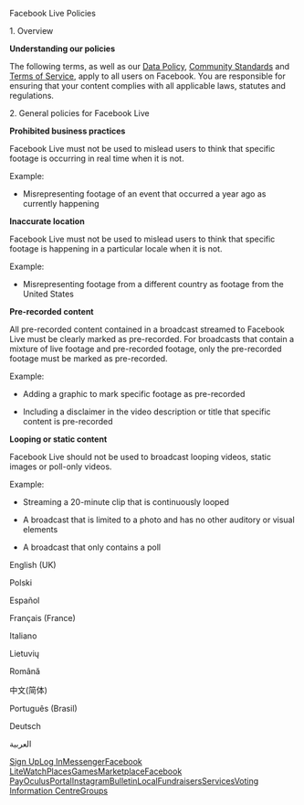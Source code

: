 Facebook Live Policies

1\. Overview

**Understanding our policies**

The following terms, as well as our [Data Policy](https://www.facebook.com/about/privacy/), [Community Standards](https://www.facebook.com/communitystandards/) and [Terms of Service](https://www.facebook.com/legal/terms), apply to all users on Facebook. You are responsible for ensuring that your content complies with all applicable laws, statutes and regulations.

2\. General policies for Facebook Live

**Prohibited business practices**

Facebook Live must not be used to mislead users to think that specific footage is occurring in real time when it is not.

Example:

*   Misrepresenting footage of an event that occurred a year ago as currently happening

**Inaccurate location**

Facebook Live must not be used to mislead users to think that specific footage is happening in a particular locale when it is not.

Example:

*   Misrepresenting footage from a different country as footage from the United States

**Pre-recorded content**

All pre-recorded content contained in a broadcast streamed to Facebook Live must be clearly marked as pre-recorded. For broadcasts that contain a mixture of live footage and pre-recorded footage, only the pre-recorded footage must be marked as pre-recorded.

Example:

*   Adding a graphic to mark specific footage as pre-recorded

*   Including a disclaimer in the video description or title that specific content is pre-recorded

**Looping or static content**

Facebook Live should not be used to broadcast looping videos, static images or poll-only videos.

Example:

*   Streaming a 20-minute clip that is continuously looped

*   A broadcast that is limited to a photo and has no other auditory or visual elements

*   A broadcast that only contains a poll

English (UK)

Polski

Español

Français (France)

Italiano

Lietuvių

Română

中文(简体)

Português (Brasil)

Deutsch

العربية

[Sign Up](https://www.facebook.com/reg/)[Log In](https://www.facebook.com/login/)[Messenger](https://l.facebook.com/l.php?u=https%3A%2F%2Fmessenger.com%2F&h=AT2icMtkFtzHnUZXrBr_wxN5wMM8VkdjisUeD2PbVLIsweRgoh16XeisVzNwCTcMc2DWudskLEDhKxPyH5AJ_kkj58C6gfhdQOwr2LD7u7Hr3ie5TP2Vx6ugM3g_Jkas8UNRidBRFgfrpPVs9d5aCewqU3rZU9pWT7K3_w)[Facebook Lite](https://www.facebook.com/lite/)[Watch](https://en-gb.facebook.com/watch/)[Places](https://www.facebook.com/places/)[Games](https://www.facebook.com/games/)[Marketplace](https://www.facebook.com/marketplace/)[Facebook Pay](https://pay.facebook.com/)[Oculus](https://l.facebook.com/l.php?u=https%3A%2F%2Fwww.oculus.com%2F&h=AT2icMtkFtzHnUZXrBr_wxN5wMM8VkdjisUeD2PbVLIsweRgoh16XeisVzNwCTcMc2DWudskLEDhKxPyH5AJ_kkj58C6gfhdQOwr2LD7u7Hr3ie5TP2Vx6ugM3g_Jkas8UNRidBRFgfrpPVs9d5aCewqU3rZU9pWT7K3_w)[Portal](https://portal.facebook.com/)[Instagram](https://l.facebook.com/l.php?u=https%3A%2F%2Fwww.instagram.com%2F&h=AT2icMtkFtzHnUZXrBr_wxN5wMM8VkdjisUeD2PbVLIsweRgoh16XeisVzNwCTcMc2DWudskLEDhKxPyH5AJ_kkj58C6gfhdQOwr2LD7u7Hr3ie5TP2Vx6ugM3g_Jkas8UNRidBRFgfrpPVs9d5aCewqU3rZU9pWT7K3_w)[Bulletin](https://www.bulletin.com/)[Local](https://www.facebook.com/local/lists/245019872666104/)[Fundraisers](https://www.facebook.com/fundraisers/)[Services](https://www.facebook.com/biz/directory/)[Voting Information Centre](https://www.facebook.com/votinginformationcenter/?entry_point=c2l0ZQ%3D%3D)[Groups](https://www.facebook.com/groups/explore/)
